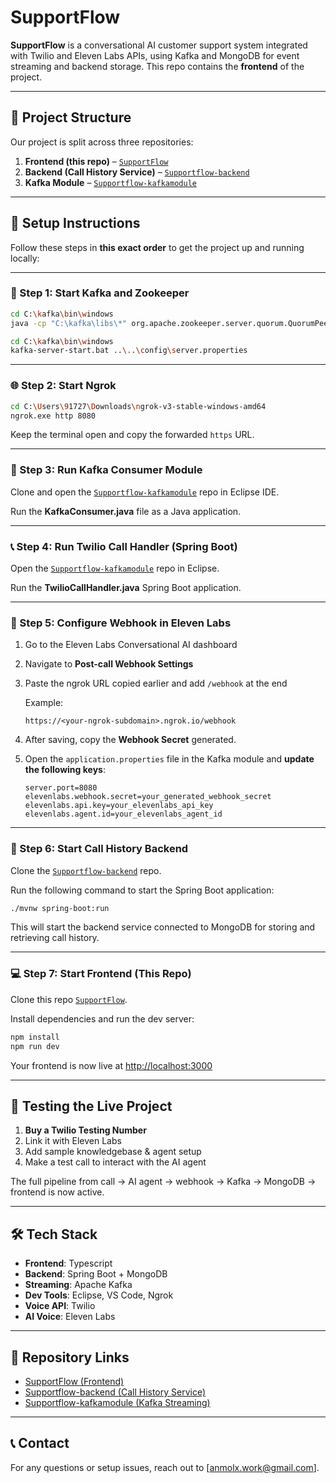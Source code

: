 # SupportFlow

**SupportFlow** is a conversational AI customer support system integrated with Twilio and Eleven Labs APIs, using Kafka and MongoDB for event streaming and backend storage. This repo contains the **frontend** of the project.

---

## 🔗 Project Structure

Our project is split across three repositories:

1. **Frontend (this repo)** – [`SupportFlow`](https://github.com/gulshandubbani2003/SupportFlow)
2. **Backend (Call History Service)** – [`Supportflow-backend`](https://github.com/anmolxlight/Supportflow-javabackend)
3. **Kafka Module** – [`Supportflow-kafkamodule`](https://github.com/gulshandubbani2003/Supportflow-Kakfamodule)

---

## 🚀 Setup Instructions

Follow these steps in **this exact order** to get the project up and running locally:

---

### 🧠 Step 1: Start Kafka and Zookeeper

```bash
cd C:\kafka\bin\windows
java -cp "C:\kafka\libs\*" org.apache.zookeeper.server.quorum.QuorumPeerMain C:\kafka\config\zookeeper.properties
```

```bash
cd C:\kafka\bin\windows
kafka-server-start.bat ..\..\config\server.properties
```

---

### 🌐 Step 2: Start Ngrok

```bash
cd C:\Users\91727\Downloads\ngrok-v3-stable-windows-amd64
ngrok.exe http 8080
```

Keep the terminal open and copy the forwarded `https` URL.

---

### 📡 Step 3: Run Kafka Consumer Module

Clone and open the [`Supportflow-kafkamodule`](https://github.com/yourusername/Supportflow-kafkamodule) repo in Eclipse IDE.

Run the **KafkaConsumer.java** file as a Java application.

---

### 📞 Step 4: Run Twilio Call Handler (Spring Boot)

Open the [`Supportflow-kafkamodule`](https://github.com/gulshandubbani2003/Supportflow-Kakfamodule) repo in Eclipse.

Run the **TwilioCallHandler.java** Spring Boot application.

---

### 🔗 Step 5: Configure Webhook in Eleven Labs

1. Go to the Eleven Labs Conversational AI dashboard
2. Navigate to **Post-call Webhook Settings**
3. Paste the ngrok URL copied earlier and add `/webhook` at the end

   Example:
   ```
   https://<your-ngrok-subdomain>.ngrok.io/webhook
   ```

4. After saving, copy the **Webhook Secret** generated.

5. Open the `application.properties` file in the Kafka module and **update the following keys**:

   ```properties
   server.port=8080
   elevenlabs.webhook.secret=your_generated_webhook_secret
   elevenlabs.api.key=your_elevenlabs_api_key
   elevenlabs.agent.id=your_elevenlabs_agent_id
   ```

---

### 🧾 Step 6: Start Call History Backend

Clone the [`Supportflow-backend`](https://github.com/anmolxlight/Supportflow-javabackend) repo.

Run the following command to start the Spring Boot application:

```bash
./mvnw spring-boot:run
```

This will start the backend service connected to MongoDB for storing and retrieving call history.

---

### 💻 Step 7: Start Frontend (This Repo)

Clone this repo [`SupportFlow`](https://github.com/gulshandubbani2003/SupportFlow).

Install dependencies and run the dev server:

```bash
npm install
npm run dev
```

Your frontend is now live at [http://localhost:3000](http://localhost:3000)

---

## 🧪 Testing the Live Project

1. **Buy a Twilio Testing Number**
2. Link it with Eleven Labs
3. Add sample knowledgebase & agent setup
4. Make a test call to interact with the AI agent

The full pipeline from call → AI agent → webhook → Kafka → MongoDB → frontend is now active.

---

## 🛠 Tech Stack

- **Frontend**: Typescript
- **Backend**: Spring Boot + MongoDB
- **Streaming**: Apache Kafka
- **Dev Tools**: Eclipse, VS Code, Ngrok
- **Voice API**: Twilio
- **AI Voice**: Eleven Labs

---

## 📂 Repository Links

- [SupportFlow (Frontend)](https://github.com/gulshandubbani2003/SupportFlow)
- [Supportflow-backend (Call History Service)](https://github.com/anmolxlight/Supportflow-javabackend)
- [Supportflow-kafkamodule (Kafka Streaming)](https://github.com/gulshandubbani2003/Supportflow-Kakfamodule)

---

## 📞 Contact

For any questions or setup issues, reach out to [anmolx.work@gmail.com].
